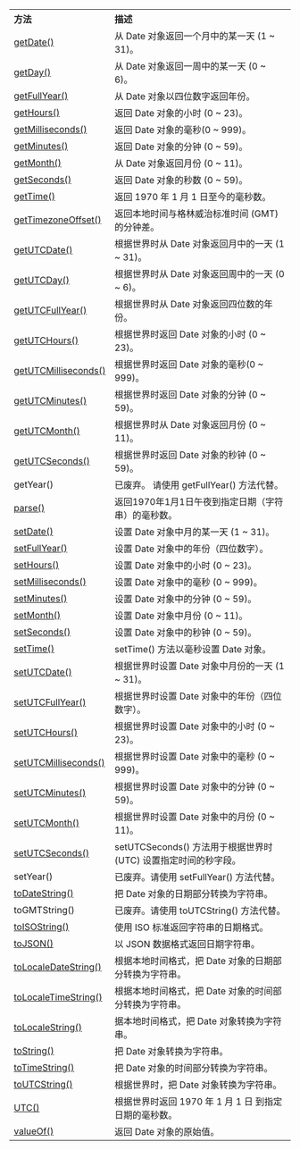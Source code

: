 <table>
<tbody><tr>
<th width="25%" align="left">方法</th>
    <th width="75%" align="left">描述</th>
  </tr>
<tr>
<td><a href="http://www.runoob.com/jsref/jsref-getdate.html">getDate()</a></td>
    <td>从 Date 对象返回一个月中的某一天 (1 ~ 31)。</td>
  </tr>
<tr>
<td><a href="http://www.runoob.com/jsref/jsref-getday.html">getDay()</a></td>
    <td>从 Date 对象返回一周中的某一天 (0 ~ 6)。</td>
  </tr>
<tr>
<td><a href="http://www.runoob.com/jsref/jsref-getfullyear.html">getFullYear()</a></td>
    <td>从 Date 对象以四位数字返回年份。</td>
  </tr>
<tr>
<td><a href="http://www.runoob.com/jsref/jsref-gethours.html">getHours()</a></td>
    <td>返回 Date 对象的小时 (0 ~ 23)。</td>
  </tr>
<tr>
<td><a href="http://www.runoob.com/jsref/jsref-getmilliseconds.html">getMilliseconds()</a></td>
    <td>返回 Date 对象的毫秒(0 ~ 999)。</td>
  </tr>
<tr>
<td><a href="http://www.runoob.com/jsref/jsref-getminutes.html">getMinutes()</a></td>
    <td>返回 Date 对象的分钟 (0 ~ 59)。</td>
  </tr>
<tr>
<td><a href="http://www.runoob.com/jsref/jsref-getmonth.html">getMonth()</a></td>
    <td>从 Date 对象返回月份 (0 ~ 11)。</td>
  </tr>
<tr>
<td><a href="http://www.runoob.com/jsref/jsref-getseconds.html">getSeconds()</a></td>
    <td>返回 Date 对象的秒数 (0 ~ 59)。</td>
  </tr>
<tr>
<td><a href="http://www.runoob.com/jsref/jsref-gettime.html">getTime()</a></td>
    <td>返回 1970 年 1 月 1 日至今的毫秒数。</td>
  </tr>
<tr>
<td><a href="http://www.runoob.com/jsref/jsref-gettimezoneoffset.html">getTimezoneOffset()</a></td>
    <td>返回本地时间与格林威治标准时间 (GMT) 的分钟差。</td>
  </tr>
<tr>
<td><a href="http://www.runoob.com/jsref/jsref-getutcdate.html">getUTCDate()</a></td>
    <td>根据世界时从 Date 对象返回月中的一天 (1 ~ 31)。</td>
  </tr>
<tr>
<td><a href="http://www.runoob.com/jsref/jsref-getutcday.html">getUTCDay()</a></td>
    <td>根据世界时从 Date 对象返回周中的一天 (0 ~ 6)。</td>
  </tr>
<tr>
<td><a href="http://www.runoob.com/jsref/jsref-getutcfullyear.html">getUTCFullYear()</a></td>
    <td>根据世界时从 Date 对象返回四位数的年份。</td>
  </tr>
<tr>
<td><a href="http://www.runoob.com/jsref/jsref-getutchours.html">getUTCHours()</a></td>
    <td>根据世界时返回 Date 对象的小时 (0 ~ 23)。</td>
  </tr>
<tr>
<td><a href="http://www.runoob.com/jsref/jsref-getutcmilliseconds.html">getUTCMilliseconds()</a></td>
    <td>根据世界时返回 Date 对象的毫秒(0 ~ 999)。</td>
  </tr>
<tr>
<td><a href="http://www.runoob.com/jsref/jsref-getutcminutes.html">getUTCMinutes()</a></td>
    <td>根据世界时返回 Date 对象的分钟 (0 ~ 59)。</td>
  </tr>
<tr>
<td><a href="http://www.runoob.com/jsref/jsref-getutcmonth.html">getUTCMonth()</a></td>
    <td>根据世界时从 Date 对象返回月份 (0 ~ 11)。</td>
  </tr>
<tr>
<td><a href="http://www.runoob.com/jsref/jsref-getutcseconds.html">getUTCSeconds()</a></td>
    <td>根据世界时返回 Date 对象的秒钟 (0 ~ 59)。</td>
  </tr>
<tr>
<td>getYear()</td>
    <td><span class="deprecated">已废弃。</span> 请使用 getFullYear() 方法代替。</td>
  </tr>
<tr>
<td><a href="http://www.runoob.com/jsref/jsref-parse.html">parse()</a></td>
    <td>返回1970年1月1日午夜到指定日期（字符串）的毫秒数。</td>
  </tr>
<tr>
<td><a href="http://www.runoob.com/jsref/jsref-setdate.html">setDate()</a></td>
    <td>设置 Date 对象中月的某一天 (1 ~ 31)。</td>
  </tr>
<tr>
<td><a href="http://www.runoob.com/jsref/jsref-setfullyear.html">setFullYear()</a></td>
    <td>设置 Date 对象中的年份（四位数字）。</td>
  </tr>
<tr>
<td><a href="http://www.runoob.com/jsref/jsref-sethours.html">setHours()</a></td>
    <td>设置 Date 对象中的小时 (0 ~ 23)。</td>
  </tr>
<tr>
<td><a href="http://www.runoob.com/jsref/jsref-setmilliseconds.html">setMilliseconds()</a></td>
    <td>设置 Date 对象中的毫秒 (0 ~ 999)。</td>
  </tr>
<tr>
<td><a href="http://www.runoob.com/jsref/jsref-setminutes.html">setMinutes()</a></td>
    <td>设置 Date 对象中的分钟 (0 ~ 59)。</td>
  </tr>
<tr>
<td><a href="http://www.runoob.com/jsref/jsref-setmonth.html">setMonth()</a></td>
    <td>设置 Date 对象中月份 (0 ~ 11)。</td>
  </tr>
<tr>
<td><a href="http://www.runoob.com/jsref/jsref-setseconds.html">setSeconds()</a></td>
    <td>设置 Date 对象中的秒钟 (0 ~ 59)。</td>
  </tr>
<tr>
<td><a href="http://www.runoob.com/jsref/jsref-settime.html">setTime()</a></td>
    <td>setTime() 方法以毫秒设置 Date 对象。</td>
  </tr>
<tr>
<td><a href="http://www.runoob.com/jsref/jsref-setutcdate.html">setUTCDate()</a></td>
    <td>根据世界时设置 Date 对象中月份的一天 (1 ~ 31)。</td>
  </tr>
<tr>
<td><a href="http://www.runoob.com/jsref/jsref-setutcfullyear.html">setUTCFullYear()</a></td>
    <td>根据世界时设置 Date 对象中的年份（四位数字）。</td>
  </tr>
<tr>
<td><a href="http://www.runoob.com/jsref/jsref-setutchours.html">setUTCHours()</a></td>
    <td>根据世界时设置 Date 对象中的小时 (0 ~ 23)。</td>
  </tr>
<tr>
<td><a href="http://www.runoob.com/jsref/jsref-setutcmilliseconds.html">setUTCMilliseconds()</a></td>
    <td>根据世界时设置 Date 对象中的毫秒 (0 ~ 999)。</td>
  </tr>
<tr>
<td><a href="http://www.runoob.com/jsref/jsref-setutcminutes.html">setUTCMinutes()</a></td>
    <td>根据世界时设置 Date 对象中的分钟 (0 ~ 59)。</td>
  </tr>
<tr>
<td><a href="http://www.runoob.com/jsref/jsref-setutcmonth.html">setUTCMonth()</a></td>
    <td>根据世界时设置 Date 对象中的月份 (0 ~ 11)。</td>
  </tr>
<tr>
<td><a href="http://www.runoob.com/jsref/jsref-setutcseconds.html">setUTCSeconds()</a></td>
    <td>setUTCSeconds() 方法用于根据世界时 (UTC) 设置指定时间的秒字段。</td>
  </tr>
<tr>
<td>setYear()</td>
    <td><span class="deprecated">已废弃。</span>请使用 setFullYear() 方法代替。</td>
  </tr>
<tr>
<td><a href="http://www.runoob.com/jsref/jsref-todatestring.html">toDateString()</a></td>
    <td>把 Date 对象的日期部分转换为字符串。</td>
  </tr>
<tr>
<td>toGMTString()</td><td><span class="deprecated">已废弃。</span>请使用 toUTCString() 方法代替。</td>
  </tr>
<tr>
<td><a href="http://www.runoob.com/jsref/jsref-toisostring.html">toISOString()</a></td>
    <td>使用 ISO 标准返回字符串的日期格式。</td>
  </tr>
<tr>
<td><a href="http://www.runoob.com/jsref/jsref-tojson.html">toJSON()</a></td>
    <td>以 JSON 数据格式返回日期字符串。</td>
  </tr>
<tr>
<td><a href="http://www.runoob.com/jsref/jsref-tolocaledatestring.html">toLocaleDateString()</a></td>
    <td>根据本地时间格式，把 Date 对象的日期部分转换为字符串。</td>
  </tr>
<tr>
<td><a href="http://www.runoob.com/jsref/jsref-tolocaletimestring.html">toLocaleTimeString()</a></td>
    <td>根据本地时间格式，把 Date 对象的时间部分转换为字符串。</td>
  </tr>
<tr>
<td><a href="http://www.runoob.com/jsref/jsref-tolocalestring.html">toLocaleString()</a></td>
    <td>据本地时间格式，把 Date 对象转换为字符串。</td>
  </tr>
<tr>
<td><a href="http://www.runoob.com/jsref/jsref-tostring-date.html">toString()</a></td>
    <td>把 Date 对象转换为字符串。</td>
  </tr>
<tr>
<td><a href="http://www.runoob.com/jsref/jsref-totimestring.html">toTimeString()</a></td>
    <td>把 Date 对象的时间部分转换为字符串。</td>
  </tr>
<tr>
<td><a href="http://www.runoob.com/jsref/jsref-toutcstring.html">toUTCString()</a></td>
    <td>根据世界时，把 Date 对象转换为字符串。</td>
  </tr>
<tr>
<td><a href="http://www.runoob.com/jsref/jsref-utc.html">UTC()</a></td>
    <td>根据世界时返回 1970 年 1 月 1 日 到指定日期的毫秒数。</td>
  </tr>
<tr>
<td><a href="http://www.runoob.com/jsref/jsref-valueof-date.html">valueOf()</a></td>
    <td>返回 Date 对象的原始值。</td>
  </tr>
</tbody></table>

